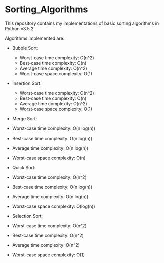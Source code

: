 # Sorting_Algorithms

This repository contains my implementations of basic sorting algorithms in Python v3.5.2

Algorithms implemented are:
- Bubble Sort:
  - Worst-case time complexity:	O(n^2)
  - Best-case time complexity:	O(n)
  - Average time complexity:	O(n^2)
  - Worst-case space complexity: O(1)
  
- Insertion Sort:
  - Worst-case time complexity:	O(n^2)
  - Best-case time complexity:	O(n)
  - Average time complexity:	O(n^2)
  - Worst-case space complexity: O(1)
  
 - Merge Sort:
  - Worst-case time complexity:	O(n log(n))
  - Best-case time complexity:	O(n log(n))
  - Average time complexity:	O(n log(n))
  - Worst-case space complexity: O(n)
  
 - Quick Sort:
  - Worst-case time complexity:	O(n^2)
  - Best-case time complexity:	O(n log(n))
  - Average time complexity:	O(n log(n))
  - Worst-case space complexity: O(log(n))
  
 - Selection Sort:
  - Worst-case time complexity:	O(n^2)
  - Best-case time complexity:	O(n^2)
  - Average time complexity:	O(n^2)
  - Worst-case space complexity: O(1)
